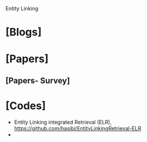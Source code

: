 Entity Linking

# [Blogs]

# [Papers]

## [Papers- Survey]


# [Codes]
+ Entity Linking integrated Retrieval (ELR), https://github.com/hasibi/EntityLinkingRetrieval-ELR
+ 
